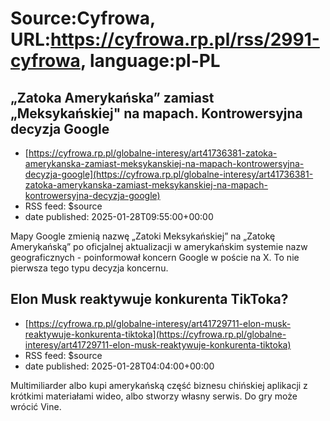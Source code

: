 # Source:Cyfrowa, URL:https://cyfrowa.rp.pl/rss/2991-cyfrowa, language:pl-PL

## „Zatoka Amerykańska” zamiast „Meksykańskiej" na mapach. Kontrowersyjna decyzja Google
 - [https://cyfrowa.rp.pl/globalne-interesy/art41736381-zatoka-amerykanska-zamiast-meksykanskiej-na-mapach-kontrowersyjna-decyzja-google](https://cyfrowa.rp.pl/globalne-interesy/art41736381-zatoka-amerykanska-zamiast-meksykanskiej-na-mapach-kontrowersyjna-decyzja-google)
 - RSS feed: $source
 - date published: 2025-01-28T09:55:00+00:00

Mapy Google zmienią nazwę „Zatoki Meksykańskiej” na „Zatokę Amerykańską” po oficjalnej aktualizacji w amerykańskim systemie nazw geograficznych - poinformował koncern Google w poście na X. To nie pierwsza tego typu decyzja koncernu.

## Elon Musk reaktywuje konkurenta TikToka?
 - [https://cyfrowa.rp.pl/globalne-interesy/art41729711-elon-musk-reaktywuje-konkurenta-tiktoka](https://cyfrowa.rp.pl/globalne-interesy/art41729711-elon-musk-reaktywuje-konkurenta-tiktoka)
 - RSS feed: $source
 - date published: 2025-01-28T04:04:00+00:00

Multimiliarder albo kupi amerykańską część biznesu chińskiej aplikacji z krótkimi materiałami wideo, albo stworzy własny serwis. Do gry może wrócić Vine.


